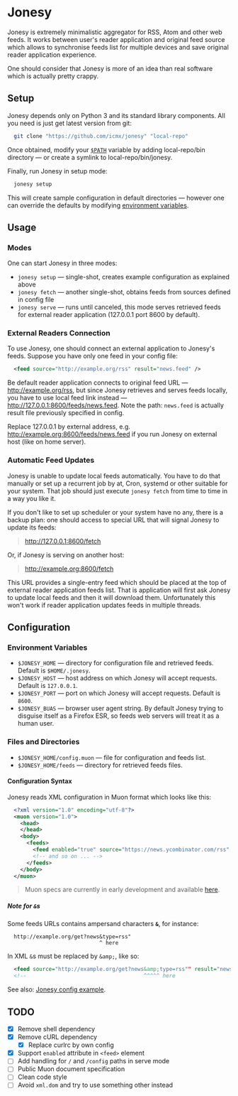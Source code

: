 # Jonesy

Jonesy is extremely minimalistic aggregator for RSS, Atom and other web feeds. It works between user's reader application and original feed source which allows to synchronise feeds list for multiple devices and save original reader application experience.

One should consider that Jonesy is more of an idea than real software which is actually pretty crappy.

## Setup

Jonesy depends only on Python 3 and its standard library components. All you need is just get latest version from git:

```sh
  git clone "https://github.com/icmx/jonesy" "local-repo"
```

Once obtained, modify your [`$PATH`](https://en.wikipedia.org/wiki/PATH_(variable)) variable by adding local-repo/bin directory — or create a symlink to local-repo/bin/jonesy.

Finally, run Jonesy in setup mode:

```sh
  jonesy setup
```

This will create sample configuration in default directories — however one can override the defaults by modifying [environment variables](#environment-variables).

## Usage

### Modes

One can start Jonesy in three modes:

  - `jonesy setup` — single-shot, creates example configuration as explained above
  - `jonesy fetch` — another single-shot, obtains feeds from sources defined in config file
  - `jonesy serve` — runs until canceled, this mode serves retrieved feeds for external reader application (127.0.0.1 port 8600 by default).

### External Readers Connection

To use Jonesy, one should connect an external application to Jonesy's feeds. Suppose you have only one feed in your config file:

```xml
  <feed source="http://example.org/rss" result="news.feed" />
```

Be default reader application connects to original feed URL — http://example.org/rss, but since Jonesy retrieves and serves feeds locally, you have to use local feed link instead — http://127.0.0.1:8600/feeds/news.feed. Note the path: `news.feed` is actually result file previously specified in config.

Replace 127.0.0.1 by external address, e.g. http://example.org:8600/feeds/news.feed if you run Jonesy on external host (like on home server).

### Automatic Feed Updates

Jonesy is unable to update local feeds automatically. You have to do that manually or set up a recurrent job by at, Cron, systemd or other suitable for your system. That job should just execute `jonesy fetch` from time to time in a way you like it.

If you don't like to set up scheduler or your system have no any, there is a backup plan: one should access to special URL that will signal Jonesy to update its feeds:

> http://127.0.0.1:8600/fetch

Or, if Jonesy is serving on another host:

> http://example.org:8600/fetch

This URL provides a single-entry feed which should be placed at the top of external reader application feeds list. That is application will first ask Jonesy to update local feeds and then it will download them. Unfortunately this won't work if reader application updates feeds in multiple threads.

## Configuration

### Environment Variables

  - `$JONESY_HOME` — directory for configuration file and retrieved feeds. Default is `$HOME/.jonesy`.
  - `$JONESY_HOST` — host address on which Jonesy will accept requests. Default is `127.0.0.1`.
  - `$JONESY_PORT` — port on which Jonesy will accept requests. Default is `8600`.
  - `$JONESY_BUAS` — browser user agent string. By default Jonesy trying to disguise itself as a Firefox ESR, so feeds web servers will treat it as a human user.

### Files and Directories

  - `$JONESY_HOME/config.muon` — file for configuration and feeds list.
  - `$JONESY_HOME/feeds` — directory for retrieved feeds files.

#### Configuration Syntax

Jonesy reads XML configuration in Muon format which looks like this:

```xml
  <?xml version="1.0" encoding="utf-8"?>
  <muon version="1.0">
    <head>
    </head>
    <body>
      <feeds>
        <feed enabled="true" source="https://news.ycombinator.com/rss" result="yc.feed" />
        <!-- and so on ... -->
      </feeds>
    </body>
  </muon>
```

> Muon specs are currently in early development and available [here](https://github.com/icmx/muon).

##### Note for `&`s

Some feeds URLs contains ampersand characters **`&`**, for instance:

```
  http://example.org/get?news&type=rss"
                             ^ here
```

In XML `&`s must be replaced by `&amp;`, like so:

```xml
  <feed source="http://example.org/get?news&amp;type=rss"" result="news.feed" />
  <!--                                     ^^^^^ here                        -->
```

See also: [Jonesy config example](examples/config.muon).

## TODO

  - [x] Remove shell dependency
  - [x] Remove cURL dependency
    - [x] Replace curlrc by own config
  - [x] Support `enabled` attribute in `<feed>` element
  - [ ] Add handling for `/` and `/config` paths in serve mode
  - [ ] Public Muon document specification
  - [ ] Clean code style
  - [ ] Avoid `xml.dom` and try to use something other instead
